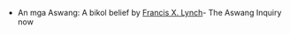 - An mga Aswang: A bikol belief by [Francis X. Lynch](Francis%20X.%20Lynch.md)- The Aswang Inquiry now 